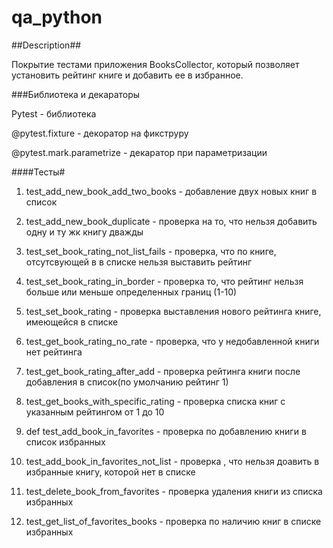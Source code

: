 # qa_python

##Description##

Покрытие тестами приложения BooksCollector, который позволяет установить рейтинг книге и добавить ее в избранное.

###Библиотека и декараторы

Pytest - библиотека 

@pytest.fixture - декоратор на фикструру

@pytest.mark.parametrize - декаратор при параметризации


####Тесты# 

1. test_add_new_book_add_two_books - добавление двух новых книг в список

2. test_add_new_book_duplicate - проверка на то, что нельзя добавить одну и ту жк книгу дважды

3. test_set_book_rating_not_list_fails - проверка, что по книге, отсутсвующей в в списке нельзя выставить рейтинг

4. test_set_book_rating_in_border - проверка то, что рейтинг нельзя больше или меньше определенных границ (1-10)

5. test_set_book_rating - проверка выставления нового рейтинга книге, имеющейся в списке

6. test_get_book_rating_no_rate - проверка, что у недобавленной книги нет рейтинга

7. test_get_book_rating_after_add - проверка рейтинга книги после добавления в список(по умолчанию рейтинг 1)

8. test_get_books_with_specific_rating - проверка списка книг с указанным рейтингом от 1 до 10

9. def test_add_book_in_favorites - проверка по добавлению книги в список избранных

10. test_add_book_in_favorites_not_list - проверка , что нельзя доавить в избранные книгу, которой нет в списке

11. test_delete_book_from_favorites - проверка удаления книги из списка избранных

12. test_get_list_of_favorites_books - проверка по наличию книг в списке избранных 

 

